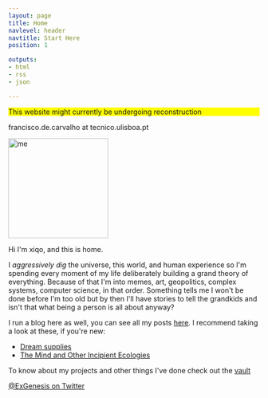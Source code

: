 ```yaml
---
layout: page
title: Home
navlevel: header
navtitle: Start Here
position: 1

outputs:
- html
- rss
- json

---
```


<p style="background-color:yellow">This website might currently be undergoing reconstruction</p>

francisco.de.carvalho at tecnico.ulisboa.pt

<img src="{{ site.url }}/assets/img/xiqpic.jpg" alt="me" width="200"/>

Hi I'm xiqo, and this is home. 

I _aggressively dig_ the universe, this world, and human experience so I'm spending every moment of my life deliberately building a grand theory of everything. Because of that I'm into memes, art, geopolitics, complex systems, computer science, in that order. Something tells me I won't be done before I'm too old but by then I'll have stories to tell the grandkids and isn't that what being a person is all about anyway?

I run a blog here as well, you can see all my posts [here](blog.html). I recommend taking a look at these, if you're new:

- [Dream supplies](_posts/dream-supplies)
- [The Mind and Other Incipient Ecologies](_posts/the-mind-and-other-incipient-ecologies)

To know about my projects and other things I've done check out the [vault](vault.md)

[@ExGenesis on Twitter](https://twitter.com/home)
